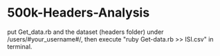 # 500k-Headers-Analysis
put Get_data.rb and the dataset (headers folder) under /users/#your_username#/, then execute "ruby Get-data.rb >> ISI.csv" in terminal.
